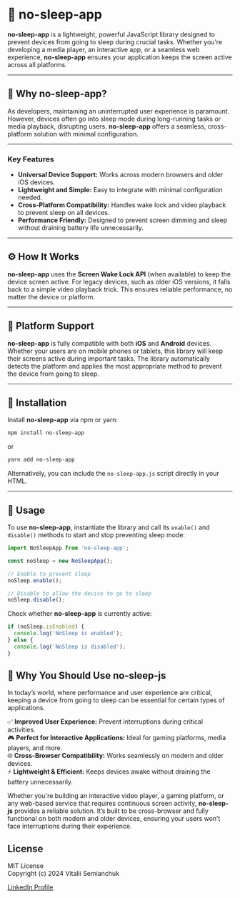 # 🌙 no-sleep-app

**no-sleep-app** is a lightweight, powerful JavaScript library designed to prevent devices from going to sleep during crucial tasks. Whether you’re developing a media player, an interactive app, or a seamless web experience, **no-sleep-app** ensures your application keeps the screen active across all platforms.

---

## 🌟 Why no-sleep-app?

As developers, maintaining an uninterrupted user experience is paramount. However, devices often go into sleep mode during long-running tasks or media playback, disrupting users. **no-sleep-app** offers a seamless, cross-platform solution with minimal configuration.

---

### Key Features

- **Universal Device Support:** Works across modern browsers and older iOS devices.
- **Lightweight and Simple:** Easy to integrate with minimal configuration needed.
- **Cross-Platform Compatibility:** Handles wake lock and video playback to prevent sleep on all devices.
- **Performance Friendly:** Designed to prevent screen dimming and sleep without draining battery life unnecessarily.

---

## ⚙️ How It Works

**no-sleep-app** uses the **Screen Wake Lock API** (when available) to keep the device screen active. For legacy devices, such as older iOS versions, it falls back to a simple video playback trick. This ensures reliable performance, no matter the device or platform.

---

## 📱 Platform Support

**no-sleep-app** is fully compatible with both **iOS** and **Android** devices. Whether your users are on mobile phones or tablets, this library will keep their screens active during important tasks. The library automatically detects the platform and applies the most appropriate method to prevent the device from going to sleep.

---

## 🚀 Installation

Install **no-sleep-app** via npm or yarn:

```bash
npm install no-sleep-app
```

or

```bash
yarn add no-sleep-app
```

Alternatively, you can include the `no-sleep-app.js` script directly in your HTML.

---

## 📖 Usage

To use **no-sleep-app**, instantiate the library and call its `enable()` and `disable()` methods to start and stop preventing sleep mode:

```javascript
import NoSleepApp from 'no-sleep-app';

const noSleep = new NoSleepApp();

// Enable to prevent sleep
noSleep.enable();

// Disable to allow the device to go to sleep
noSleep.disable();
```

Check whether **no-sleep-app** is currently active:

```javascript
if (noSleep.isEnabled) {
  console.log('NoSleep is enabled');
} else {
  console.log('NoSleep is disabled');
}
```
## 🌟 Why You Should Use **no-sleep-js**

In today’s world, where performance and user experience are critical, keeping a device from going to sleep can be essential for certain types of applications. 

✅ **Improved User Experience:** Prevent interruptions during critical activities.  
🎮 **Perfect for Interactive Applications:** Ideal for gaming platforms, media players, and more.  
🌐 **Cross-Browser Compatibility:** Works seamlessly on modern and older devices.  
⚡ **Lightweight & Efficient:** Keeps devices awake without draining the battery unnecessarily.  

Whether you're building an interactive video player, a gaming platform, or any web-based service that requires continuous screen activity, **no-sleep-js** provides a reliable solution. It’s built to be cross-browser and fully functional on both modern and older devices, ensuring your users won’t face interruptions during their experience.

## License

MIT License  
Copyright (c) 2024 Vitalii Semianchuk  

[LinkedIn Profile](https://www.linkedin.com/in/vitalii-semianchuk-9812a786/)